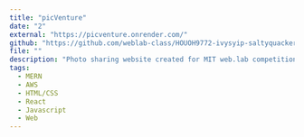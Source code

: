```yaml
---
title: "picVenture"
date: "2"
external: "https://picventure.onrender.com/"
github: "https://github.com/weblab-class/HOUOH9772-ivysyip-saltyquackerd"
file: ""
description: "Photo sharing website created for MIT web.lab competition. Website designed to bring people closer together through fun, interactive challenges. Worked with AWS S3 for photo storage and Cron jobs for real time updates for challenges"
tags:
  - MERN
  - AWS
  - HTML/CSS
  - React
  - Javascript
  - Web
---
```

